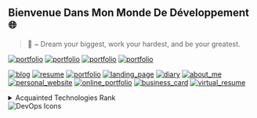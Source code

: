 ## Bienvenue Dans Mon Monde De Développement :globe_with_meridians:

> 📜 ~ Dream your biggest, work your hardest, and be your greatest.

[![portfolio](https://img.shields.io/badge/portfolio-555555?style=for-the-badge&logo=rocket&logoColor=white)]()
[![portfolio](https://img.shields.io/badge/blog-555555?style=for-the-badge&logo=apple&logoColor=white)]()
[![portfolio](https://img.shields.io/badge/learning_platform-555555?style=for-the-badge&logo=lightning&logoColor=white)]()
[![portfolio](https://img.shields.io/badge/youtube-555555?style=for-the-badge&logo=youtube&logoColor=white)]()



[![blog](https://img.shields.io/badge/blog-555555?style=for-the-badge&logo=blogger&logoColor=white)]()
[![resume](https://img.shields.io/badge/resume-555555?style=for-the-badge&logo=resume&logoColor=white)]()
[![portfolio](https://img.shields.io/badge/portfolio-555555?style=for-the-badge&logo=portfolio&logoColor=white)]()
[![landing_page](https://img.shields.io/badge/landing_page-555555?style=for-the-badge&logo=web&logoColor=white)]()
[![diary](https://img.shields.io/badge/diary-555555?style=for-the-badge&logo=journal&logoColor=white)]()
[![about_me](https://img.shields.io/badge/about_me-555555?style=for-the-badge&logo=profile&logoColor=white)]()
[![personal_website](https://img.shields.io/badge/personal_website-555555?style=for-the-badge&logo=website&logoColor=white)]()
[![online_portfolio](https://img.shields.io/badge/online_portfolio-555555?style=for-the-badge&logo=portfolio&logoColor=white)]()
[![business_card](https://img.shields.io/badge/business_card-555555?style=for-the-badge&logo=card&logoColor=white)]()
[![virtual_resume](https://img.shields.io/badge/virtual_resume-555555?style=for-the-badge&logo=resume&logoColor=white)]()

<details>
<summary>Acquainted Technologies Rank</summary>

| Rank | Language |
|-----:|---------------|
|     1| JavaScript |
|     2| CSS |
|     3| HTML |
|     4| React |
|     5| NodeJS|
|     6| Linux |
|     7| GIT |
|     8| Webpack |
|     9| VS Code|
|     10| ESLint |
|     11| Prettier |
|     12| Babel |
|     13| Vite |
|     14| Vercel |

</details>

<picture>
 <source media="(prefers-color-scheme: dark)" srcset="https://image.shutterstock.com/z/stock-vector-vector-devops-icons-editable-stroke-software-1855780402.jpg">
 <source media="(prefers-color-scheme: light)" srcset="https://image.shutterstock.com/z/stock-vector-vector-devops-icons-editable-stroke-software-1855780402.jpg">
 <img alt="DevOps Icons" src="https://image.shutterstock.com/z/stock-vector-vector-devops-icons-editable-stroke-software-1855780402.jpg">
</picture>





